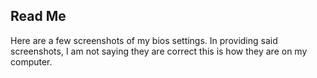 ## Read Me

Here are a few screenshots of my bios settings. In providing said screenshots, I am not saying they are correct this is how they are on my computer. 